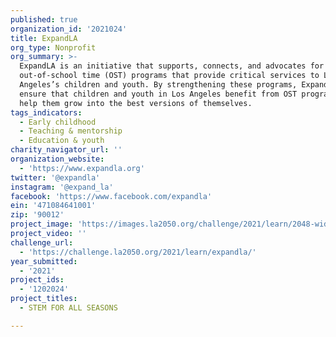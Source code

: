 ```yaml
---
published: true
organization_id: '2021024'
title: ExpandLA
org_type: Nonprofit
org_summary: >-
  ExpandLA is an initiative that supports, connects, and advocates for
  out-of-school time (OST) programs that provide critical services to Los
  Angeles’s children and youth. By strengthening these programs, ExpandLA helps
  ensure that children and youth in Los Angeles benefit from OST programs that
  help them grow into the best versions of themselves.
tags_indicators:
  - Early childhood
  - Teaching & mentorship
  - Education & youth
charity_navigator_url: ''
organization_website:
  - 'https://www.expandla.org'
twitter: '@expandla'
instagram: '@expand_la'
facebook: 'https://www.facebook.com/expandla'
ein: '471084641001'
zip: '90012'
project_image: 'https://images.la2050.org/challenge/2021/learn/2048-wide/expandla.jpg'
project_video: ''
challenge_url:
  - 'https://challenge.la2050.org/2021/learn/expandla/'
year_submitted:
  - '2021'
project_ids:
  - '1202024'
project_titles:
  - STEM FOR ALL SEASONS

---
```

